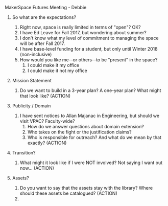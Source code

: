 MakerSpace Futures Meeting - Debbie

1. So what are the expectations? 
	1. Right now, space is really limited in terms of "open"? OK? 
	2. I have Ed Leave for Fall 2017, but wondering about summer?
	3. I don't know what my level of commitment to managing the space will be after Fall 2017.
	4. I have base-level funding for a student, but only until Winter 2018 (non-inclusive)
	5. How would you like me--or others--to be "present" in the space? 
		1. I could make it my office
		2. I could make it not my office

2. Mission Statement
	1. Do we want to build in a 3-year plan? A one-year plan? What might that look like? (ACTION)

3. Publicity / Domain
	1. I have sent notices to Allan Majanac in Engineering, but should we visit VPAC? Faculty-wide? 
		1. How do we answer questions about domain extension?
		2. Who takes on the fight or the justification claims? 
		3. Who is responsible for outreach? And what do we mean by that exactly? (ACTION)
	
4. Transition?
	1. What might it look like if I were NOT involved? Not saying I want out now... (ACTION)

5. Assets? 
	1. Do you want to say that the assets stay with the library? Where should these assets be catalogued? (ACTION)
	2. 